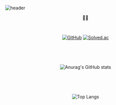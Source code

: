![header](https://capsule-render.vercel.app/api?type=waving&color=auto&height=300&section=header&text=Be%20patient&fontSize=90)

  
<div align="center" >
🍊🍊
  
&nbsp;

[![GitHub](https://hits.seeyoufarm.com/api/count/incr/badge.svg?url=https%3A%2F%2Fgithub.com%2FOrangeKim04&count_bg=%23000000&title_bg=%23000000&icon=github.svg&icon_color=%23FFFFFF&title=hits&edge_flat=false)](https://hits.seeyoufarm.com)
[![Solved.ac](http://mazassumnida.wtf/api/mini/generate_badge?boj=queem2)](https://solved.ac/queem2)

</div>

&nbsp;

&nbsp;

<div align="center">

![Anurag's GitHub stats](https://github-readme-stats.vercel.app/api?username=OrangeKim04&show_icons=true&theme=omni)

</div>

&nbsp;

&nbsp;

<div align="center">
  
![Top Langs](https://github-readme-stats.vercel.app/api/top-langs/?username=OrangeKim04&layout=compact&theme=omni)

</div>
